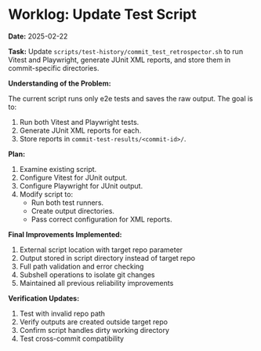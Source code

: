 # Worklog: Update Test Script

**Date:** 2025-02-22

**Task:** Update `scripts/test-history/commit_test_retrospector.sh` to run Vitest and Playwright, generate JUnit XML reports, and store them in commit-specific directories.

**Understanding of the Problem:**

The current script runs only e2e tests and saves the raw output. The goal is to:

1.  Run both Vitest and Playwright tests.
2.  Generate JUnit XML reports for each.
3.  Store reports in `commit-test-results/<commit-id>/`.

**Plan:**

1.  Examine existing script.
2.  Configure Vitest for JUnit output.
3.  Configure Playwright for JUnit output.
4.  Modify script to:
    *   Run both test runners.
    *   Create output directories.
    *   Pass correct configuration for XML reports.

**Final Improvements Implemented:**

1. External script location with target repo parameter
2. Output stored in script directory instead of target repo
3. Full path validation and error checking
4. Subshell operations to isolate git changes
5. Maintained all previous reliability improvements

**Verification Updates:**
1. Test with invalid repo path
2. Verify outputs are created outside target repo
3. Confirm script handles dirty working directory
4. Test cross-commit compatibility